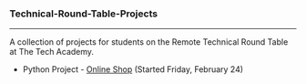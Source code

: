 ### Technical-Round-Table-Projects
***

A collection of projects for students on the Remote Technical Round Table at The Tech Academy.

* Python Project - [Online Shop](https://github.com/Technical-Round-Table/Technical-Round-Table-Projects/tree/master/TRT-Python-OnlineShop) (Started Friday, February 24)


